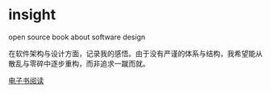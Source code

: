 # insight
open source book about software design

在软件架构与设计方面，记录我的感悟。由于没有严谨的体系与结构，我希望能从散乱与零碎中逐步重构，而非追求一蹴而就。

[电子书阅读](http://agiledon.github.io/insight/)
